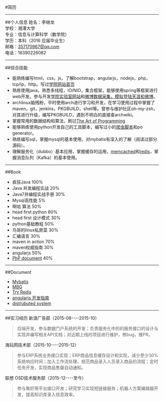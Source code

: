 #简历      

***
     
##个人信息
姓名：李继龙   
学校：湘潭大学      
专业：信息与计算科学（数学院）    
学历：本科（2016 应届毕业生）     
邮箱：357170967@qq.com     
电话：18390226082     

***

##综合技能
- 能熟练编写html，css，js，了解bootstrap，angularjs，nodejs，php，tcp/ip，http。写过[学院网站首页][1]
- 熟练使用java，熟悉多线程，IO/NIO，集合框架，能够使用spring等框架进行web开发。参与开发[学院实验室网站][2]和[微博数据采集，模拟登陆天涯和微博][3]。
- archlinux脑残粉，平时使用arch进行学习和开发，在学习使用过程中掌握了maven，git，jenkins，PKGBUILD，shell等。曾参与维护社区oh-my-zsh，对其进行升级，编写PKGBUILD，遇到不明白的直接查archwiki。
- 掌握常用的数据结构和算法，刷过[The Art of Programming][12]
- 能够熟练使用python开发自己的工具脚本，编写过小的[爬虫脚本][4]和po generator。
- 熟练编写sql，掌握mysql的基本使用，对mybatis有深入的了解（阅读过部分源码）。
- 理解服务化（dubbo）基本应用，掌握缓存的运用，[memcached][5]和[redis][8]，掌握消息队列（Kafka）的基本使用。

***

##Book
- 疯狂Java                100%
- Java 并发编程实战        20%
- Java7并编程实战手册      30%
- Mysql高性能              5%
- 啊哈 算法                50%
- head first python        80%
- head first 设计模式      30%
- python基础教程           50%
- 鸟哥的linux私房菜        30%
- 汇编语言                 30%
- maven in action          70%
- maven权威指南            30%
- angularjs                50%
- [PhP document][13]             40%

***
##Document   
- [Mybatis][6]
- [MBG][7]
- [Try Redis][9]
- [angularjs 开发指南][10]
- [distrubuted system][11]


***
##实习经历
新浪广告部（2015-08----2015-10）
> 后端开发，参与数据门户系统的开发；负责服务化中的的服务接口的设计与实现并编写相关API文档；对近期上线的项目进行维护，修bug，推PR。

海玩网技术部（2015-10----2015-12）
> 参与ERP系统业务接口实现；ERP商品信息缓存设计和实现，减少至少30%系统响应时间；加入工作流处理，规范商品录入人员录入商品的流程；定时任务开发，实现商品售罄自动通知。

联想 OSD技术服务部（2015-12----至今）
> 参与聚好用平台接口开发；研究学习实现短链接服务；机器人方案编辑器开发，提高知识库录入信息效率。

[1]: https://github.com/Melody12ab/note/blob/master/MathWeb/html/index.html
[2]: http://202.197.237.29:9292/
[3]: https://github.com/Melody12ab/MySpider
[4]: https://github.com/Melody12ab/python_crawler
[5]: http://memcached.org/
[6]: http://mybatis.github.io/mybatis-3/zh/index.html
[7]: http://mybatis.org/generator/
[8]: http://redis.io/
[9]: http://try.redis.io/
[10]: http://angularjs.cn/T008?p=1
[11]: http://nil.csail.mit.edu/6.824/2015/
[12]: http://taop.marchtea.com/
[13]: http://php.net/manual/zh/
